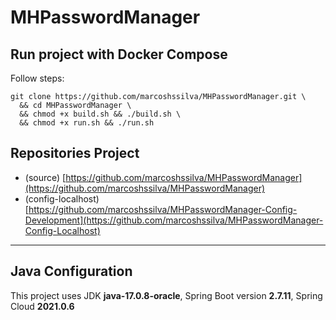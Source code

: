 # MHPasswordManager

## Run project with Docker Compose

Follow steps:
```
git clone https://github.com/marcoshssilva/MHPasswordManager.git \
  && cd MHPasswordManager \
  && chmod +x build.sh && ./build.sh \
  && chmod +x run.sh && ./run.sh
```

## Repositories Project
- (source) [https://github.com/marcoshssilva/MHPasswordManager](https://github.com/marcoshssilva/MHPasswordManager)
- (config-localhost) [https://github.com/marcoshssilva/MHPasswordManager-Config-Development](https://github.com/marcoshssilva/MHPasswordManager-Config-Localhost)

---
## Java Configuration
This project uses JDK **java-17.0.8-oracle**, Spring Boot version **2.7.11**, Spring Cloud **2021.0.6**
